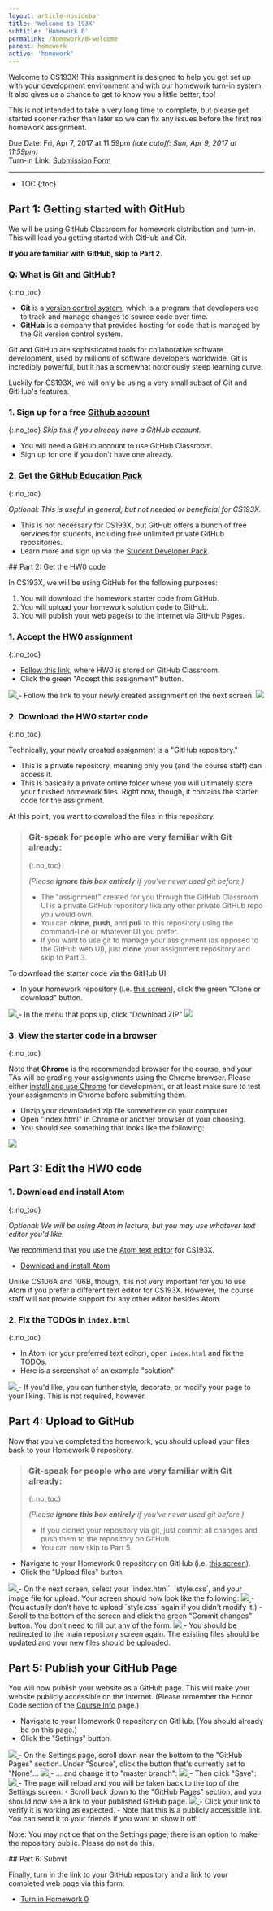 ```yaml
---
layout: article-nosidebar
title: 'Welcome to 193X'
subtitle: 'Homework 0'
permalink: /homework/0-welcome
parent: homework
active: 'homework'
---
```




Welcome to CS193X! This assignment is designed to help you get set up with your development environment and with our homework turn-in system. It also gives us a chance to get to know you a little better, too!

This is not intended to take a very long time to complete, but please get started sooner rather than later so we can fix any issues before the first real homework assignment.

<span class="label">Due Date:</span> Fri, Apr 7, 2017 at 11:59pm _(late cutoff: Sun, Apr 9, 2017 at 11:59pm)_  
<span class="label">Turn-in Link:</span> [Submission Form](https://goo.gl/forms/I2Lkt1RSNcIyAuIF3)

---



* TOC
{:toc}

<section class="part" markdown="1">

## Part 1: Getting started with GitHub
We will be using GitHub Classroom for homework distribution and turn-in. This will lead you getting started with GitHub and Git.

**If you are familiar with GitHub, skip to Part 2.**

### Q: What is Git and GitHub?
{:.no_toc}

- **Git** is a [version control system](https://www.atlassian.com/git/tutorials/what-is-version-control), which is a program that developers use to track and manage changes to source code over time.
- **GitHub** is a company that provides hosting for code that is managed by the Git version control system.

Git and GitHub are sophisticated tools for collaborative software development, used by millions of software developers worldwide. Git is incredibly powerful, but it has a somewhat notoriously steep learning curve.

Luckily for CS193X, we will only be using a very small subset of Git and GitHub's features.

### 1.  Sign up for a free [Github account](https://github.com/)
{:.no_toc}
_Skip this if you already have a GitHub account._
- You will need a GitHub account to use GitHub Classroom.
- Sign up for one if you don't have one already.


### 2. Get the [GitHub Education Pack](https://education.github.com/pack)
{:.no_toc}

_Optional: This is useful in general, but not needed or beneficial for CS193X._

- This is not necessary for CS193X, but GitHub offers a bunch of free services for students, including free unlimited private GitHub repositories.
- Learn more and sign up via the [Student Developer Pack](https://education.github.com/pack).

</section>

<section class="part" markdown="1">
## Part 2: Get the HW0 code

In CS193X, we will be using GitHub for the following purposes:
1. You will download the homework starter code from GitHub.
2. You will upload your homework solution code to GitHub.
3. You will publish your web page(s) to the internet via GitHub Pages.


### 1. Accept the HW0 assignment
{:.no_toc}

- [Follow this link](https://classroom.github.com/assignment-invitations/24a7b13fe5e817ecc496544de9182f8b), where HW0 is stored on GitHub Classroom.
- Click the green "Accept this assignment" button.
<a href="screenshot-accept.png">
  <img src="screenshot-accept.png" class="screenshot"/>
</a>
- Follow the link to your newly created assignment on the next screen.
<a href="screenshot-accepted.png">
  <img src="screenshot-accepted.png" class="screenshot"/>
</a>



### 2. Download the HW0 starter code
{:.no_toc}

Technically, your newly created assignment is a "GitHub repository."
- This is a private repository, meaning only you (and the course staff) can access it.
- This is basically a private online folder where you will ultimately store your finished homework files. Right now, though, it contains the starter code for the assignment.

At this point, you want to download the files in this repository.

> ### Git-speak for people who are very familiar with Git already:
> {:.no_toc}
>
> _(Please **ignore this box entirely** if you've never used git before.)_
> - The "assignment" created for you through the GitHub Classroom UI is a private GitHub repository like any other private GitHub repo you would own.
> - You can **clone**, **push**, and **pull** to this repository using the command-line or whatever UI you prefer.
> - If you want to use git to manage your assignment (as opposed to the GitHub web UI), just **clone** your assignment repository and skip to Part 3.

To download the starter code via the GitHub UI:
- In your homework repository (i.e. <a href="your-github-repo.png">this screen</a>), click the green "Clone or download" button.
<a href="screenshot-download.png">
  <img src="screenshot-download.png" class="screenshot"/>
</a>
- In the menu that pops up, click "Download ZIP"
<a href="screenshot-download-zip.png">
  <img src="screenshot-download-zip.png" class="screenshot"/>
</a>

### 3. View the starter code in a browser
{:.no_toc}

Note that **Chrome** is the recommended browser for the course, and your TAs will be grading your assignments using the Chrome browser. Please either [install and use Chrome](https://www.google.com/chrome) for development, or at least make sure to test your assignments in Chrome before submitting them.

- Unzip your downloaded zip file somewhere on your computer
- Open "index.html" in Chrome or another browser of your choosing.
- You should see something that looks like the following:
<a href="screenshot-hw0-starter.png">
  <img src="screenshot-hw0-starter.png" class="screenshot"/>
</a>

</section>

<section class="part" markdown="1">

## Part 3: Edit the HW0 code

### 1. Download and install Atom
{:.no_toc}

_Optional: We will be using Atom in lecture, but you may use whatever text editor you'd like._

We recommend that you use the [Atom text editor](https://atom.io/) for CS193X.
- [Download and install Atom](https://atom.io/)

Unlike CS106A and 106B, though, it is not very important for you to use Atom if you prefer a different text editor for CS193X. However, the course staff will not provide support for any other editor besides Atom.

### 2. Fix the TODOs in `index.html`
{:.no_toc}

- In Atom (or your preferred text editor), open `index.html` and fix the TODOs.
- Here is a screenshot of an example "solution":
<a href="screenshot-hw0-solved.png">
  <img src="screenshot-hw0-solved.png" class="screenshot"/>
</a>
- If you'd like, you can further style, decorate, or modify your page to your liking. This is not required, however.

</section>


<section class="part" markdown="1">

## Part 4: Upload to GitHub

Now that you've completed the homework, you should upload your files back to your Homework 0 repository.

> ### Git-speak for people who are very familiar with Git already:
> {:.no_toc}
>
> _(Please **ignore this box entirely** if you've never used git before.)_
> - If you cloned your repository via git, just commit all changes and push them to the repository on GitHub.
> - You can now skip to Part 5.

- Navigate to your Homework 0 repository on GitHub (i.e. <a href="your-github-repo.png">this screen</a>).
- Click the "Upload files" button.
<a href="screenshot-upload.png">
  <img src="screenshot-upload.png" class="screenshot"/>
</a>
- On the next screen, select your `index.html`, `style.css`, and your image file for upload. Your screen should now look like the following:
<a href="screenshot-uploaded.png">
  <img src="screenshot-uploaded.png" class="screenshot"/>
</a>
  - (You actually don't have to upload `style.css` again if you didn't modify it.)
- Scroll to the bottom of the screen and click the green "Commit changes" button. You don't need to fill out any of the form.
<a href="screenshot-commit.png">
  <img src="screenshot-commit.png" class="screenshot"/>
</a>
- You should be redirected to the main repository screen again. The existing files should be updated and your new files should be uploaded.

</section>

<section class="part" markdown="1">

## Part 5: Publish your GitHub Page
You will now publish your website as a GitHub page. This will make your website publicly accessible on the internet. (Please remember the Honor Code section of the [Course Info]({{redirect}}/info) page.)

- Navigate to your Homework 0 repository on GitHub. (You should already be on this page.)
- Click the "Settings" button.
<a href="screenshot-settings.png">
  <img src="screenshot-settings.png" class="screenshot"/>
</a>
- On the Settings page, scroll down near the bottom to the "GitHub Pages" section. Under "Source", click the button that's currently set to "None"...
<a href="screenshot-ghpage.png">
  <img src="screenshot-ghpage.png" class="screenshot"/>
</a>
- ... and change it to "master branch":
<a href="screenshot-master-branch.png">
  <img src="screenshot-master-branch.png" class="screenshot"/>
</a>
- Then click "Save":
<a href="screenshot-page-save.png">
  <img src="screenshot-page-save.png" class="screenshot"/>
</a>
- The page will reload and you will be taken back to the top of the Settings screen.
- Scroll back down to the "GitHub Pages" section, and you should now see a link to your published GitHub page.
<a href="screenshot-published-link.png">
  <img src="screenshot-published-link.png" class="screenshot"/>
</a>
- Click your link to verify it is working as expected.
- Note that this is a publicly accessible link. You can send it to your friends if you want to show it off!

Note: You may notice that on the Settings page, there is an option to make the repository public. Please do not do this.

</section>

<section class="part" markdown="1">
## Part 6: Submit

Finally, turn in the link to your GitHub repository and a link to your completed web page via this form:
- [Turn in Homework 0](https://goo.gl/forms/I2Lkt1RSNcIyAuIF3)

</section>
